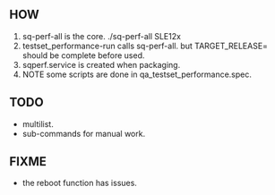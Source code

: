 HOW
---
  1. sq-perf-all is the core. ./sq-perf-all SLE12x
  2. testset_performance-run calls sq-perf-all. but TARGET_RELEASE= should be complete before used.
  3. sqperf.service is created when packaging.
  4. NOTE some scripts are done in qa_testset_performance.spec.

TODO
----
  * multilist.
  * sub-commands for manual work.


FIXME
-----
  * the reboot function has issues.